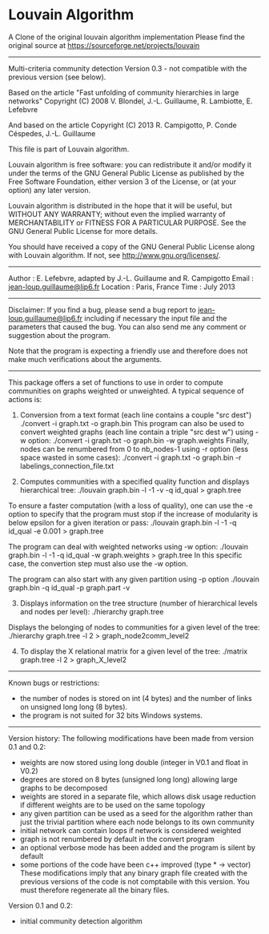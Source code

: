# Louvain Algorithm
A Clone of the original louvain algorithm implementation
Please find the original source at <https://sourceforge.net/projects/louvain>

-----------------------------------------------------------------------------

Multi-criteria community detection
Version 0.3 - not compatible with the previous version (see below).

Based on the article "Fast unfolding of community hierarchies in large networks"
Copyright (C) 2008 V. Blondel, J.-L. Guillaume, R. Lambiotte, E. Lefebvre

And based on the article
Copyright (C) 2013 R. Campigotto, P. Conde Céspedes, J.-L. Guillaume

This file is part of Louvain algorithm.

Louvain algorithm is free software: you can redistribute it and/or modify
it under the terms of the GNU General Public License as published by
the Free Software Foundation, either version 3 of the License, or
(at your option) any later version.

Louvain algorithm is distributed in the hope that it will be useful,
but WITHOUT ANY WARRANTY; without even the implied warranty of
MERCHANTABILITY or FITNESS FOR A PARTICULAR PURPOSE. See the
GNU General Public License for more details.

You should have received a copy of the GNU General Public License
along with Louvain algorithm.  If not, see <http://www.gnu.org/licenses/>.

-----------------------------------------------------------------------------

Author   : E. Lefebvre, adapted by J.-L. Guillaume and R. Campigotto
Email    : jean-loup.guillaume@lip6.fr
Location : Paris, France
Time	 : July 2013

-----------------------------------------------------------------------------

Disclaimer:
If you find a bug, please send a bug report to jean-loup.guillaume@lip6.fr
including if necessary the input file and the parameters that caused the bug.
You can also send me any comment or suggestion about the program.

Note that the program is expecting a friendly use and therefore does not make
much verifications about the arguments.

-----------------------------------------------------------------------------


This package offers a set of functions to use in order to compute 
communities on graphs weighted or unweighted. A typical sequence of 
actions is:

1. Conversion from a text format (each line contains a couple "src dest")
./convert -i graph.txt -o graph.bin
This program can also be used to convert weighted graphs (each line contain
a triple "src dest w") using -w option:
./convert -i graph.txt -o graph.bin -w graph.weights
Finally, nodes can be renumbered from 0 to nb_nodes-1 using -r option
(less space wasted in some cases):
./convert -i graph.txt -o graph.bin -r labelings_connection_file.txt


2. Computes communities with a specified quality function and displays hierarchical tree:
./louvain graph.bin -l -1 -v -q id_qual > graph.tree

To ensure a faster computation (with a loss of quality), one can use
the -e option to specify that the program must stop if the increase of
modularity is below epsilon for a given iteration or pass:
./louvain graph.bin -l -1 -q id_qual -e 0.001 > graph.tree

The program can deal with weighted networks using -w option:
./louvain graph.bin -l -1 -q id_qual -w graph.weights > graph.tree
In this specific case, the convertion step must also use the -w option.

The program can also start with any given partition using -p option
./louvain graph.bin -q id_qual -p graph.part -v


3. Displays information on the tree structure (number of hierarchical
levels and nodes per level):
./hierarchy graph.tree

Displays the belonging of nodes to communities for a given level of
the tree:
./hierarchy graph.tree -l 2 > graph_node2comm_level2


4. To display the X relational matrix for a given level of the tree:
./matrix graph.tree -l 2 > graph_X_level2



-----------------------------------------------------------------------------

Known bugs or restrictions:
- the number of nodes is stored on int (4 bytes) and the number of links on unsigned long long (8 bytes).
- the program is not suited for 32 bits Windows systems.

-----------------------------------------------------------------------------

Version history:
The following modifications have been made from version 0.1 and 0.2:
- weights are now stored using long double (integer in V0.1 and float in V0.2)
- degrees are stored on 8 bytes (unsigned long long) allowing large graphs to be decomposed
- weights are stored in a separate file, which allows disk usage reduction if
  different weights are to be used on the same topology
- any given partition can be used as a seed for the algorithm rather than just
  the trivial partition where each node belongs to its own community
- initial network can contain loops if network is considered weighted
- graph is not renumbered by default in the convert program
- an optional verbose mode has been added and the program is silent by default
- some portions of the code have been c++ improved (type * -> vector<type>)
These modifications imply that any binary graph file created with the previous
versions of the code is not comptabile with this version. You must therefore
regenerate all the binary files.

Version 0.1 and 0.2:
- initial community detection algorithm

